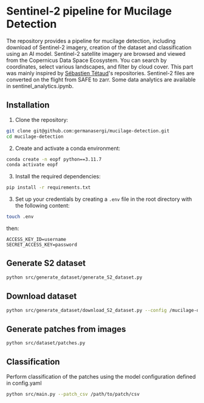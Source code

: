 # Sentinel-2 pipeline for Mucilage Detection
The repository provides a pipeline for mucilage detection, including download of Sentinel-2 imagery, creation of the dataset and classification using an AI model.
Sentinel-2 satellite imagery are browsed and viewed from the Copernicus Data Space Ecosystem. You can search by coordinates, select various landscapes, and filter by cloud cover. This part was mainly inspired by [Sébastien Tétaud](https://github.com/sebastien-tetaud)'s repositories.
Sentinel-2 files are converted on the flight from SAFE to zarr.
Some data analytics are available in sentinel_analytics.ipynb.

## Installation

1. Clone the repository:

```bash
git clone git@github.com:germanasergi/mucilage-detection.git
cd mucilage-detection
```

2. Create and activate a conda environment:

```bash
conda create -n eopf python==3.11.7
conda activate eopf
```

3. Install the required dependencies:

```bash
pip install -r requirements.txt
```

3. Set up your credentials by creating a `.env` file in the root directory with the following content:

```bash
touch .env
```
then:

```
ACCESS_KEY_ID=username
SECRET_ACCESS_KEY=password
```



## Generate S2 dataset
```bash
python src/generate_dataset/generate_S2_dataset.py
```

## Download dataset
```bash
python src/generate_dataset/download_S2_dataset.py --config /mucilage-detection/data/adr_test/config_dataset_20250818_120134.yaml --l2a-csv /mucilage-detection/data/adr_test/output_l2a.csv
```

## Generate patches from images
```bash
python src/dataset/patches.py
```

## Classification

Perform classification of the patches using the model configuration defined in config.yaml
```bash
python src/main.py --patch_csv /path/to/patch/csv
```
